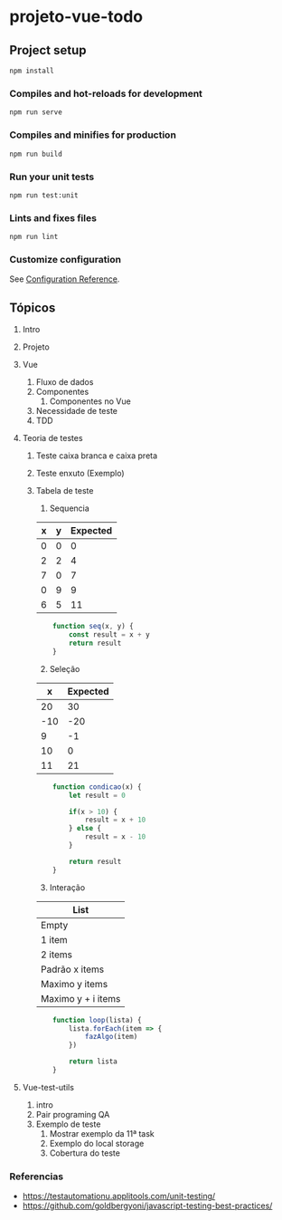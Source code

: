 # projeto-vue-todo

## Project setup
```
npm install
```

### Compiles and hot-reloads for development
```
npm run serve
```

### Compiles and minifies for production
```
npm run build
```

### Run your unit tests
```
npm run test:unit
```

### Lints and fixes files
```
npm run lint
```

### Customize configuration
See [Configuration Reference](https://cli.vuejs.org/config/).

## Tópicos
1. Intro
2. Projeto
3. Vue
    1. Fluxo de dados
    2. Componentes
        1. Componentes no Vue
    3. Necessidade de teste
    4. TDD

4. Teoria de testes
    1. Teste caixa branca e caixa preta
    2. Teste enxuto (Exemplo)
    3. Tabela de teste
        1. Sequencia

        x | y | Expected
        --|---|----------
        0 | 0 |   0
        2 | 2 |   4
        7 | 0 |   7
        0 | 9 |   9
        6 | 5 |   11

        ```javascript
            function seq(x, y) {
                const result = x + y
                return result
            }
        ```

        2. Seleção

        x  | Expected
        ---|----------
        20 |    30
        -10|   -20
        9  |   -1
        10 |    0
        11 |    21

        ```javascript
            function condicao(x) {
                let result = 0

                if(x > 10) {
                    result = x + 10
                } else {
                    result = x - 10
                }

                return result
            }
        ```

        3. Interação

        List                |
        --------------------|
        Empty               |
        1 item              |
        2 items             |
        Padrão x items      |
        Maximo y items      | 
        Maximo y + i items  |

        ```javascript
            function loop(lista) {
                lista.forEach(item => {
                    fazAlgo(item)
                })

                return lista
            }
        ```


5. Vue-test-utils
    1. intro
    2. Pair programing QA
    3. Exemplo de teste
        1. Mostrar exemplo da 11ª task
        2. Exemplo do local storage
        3. Cobertura do teste

### Referencias
* https://testautomationu.applitools.com/unit-testing/
* https://github.com/goldbergyoni/javascript-testing-best-practices/